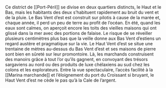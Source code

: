 Ce district de [[Port-Péril]] se divise en deux quartiers distincts, le Haut et le Bas, mais les habitants des deux s’habituent rapidement au bruit du vent et de la pluie.
Le Bas Vent d’est est construit sur pilotis à cause de la marée et, chaque année, il perd un peu de terre au profit de l’océan. En été, quand les eaux sont calmes, on aperçoit encore les toits des vieilles maisons qui ont glissé dans la mer avec des portions de falaise. Le risque de se réveiller plusieurs centimètres plus bas que la veille donne aux Bas Vent d’estiens un regard austère et pragmatique sur la vie.
Le Haut Vent d’est se situe une trentaine de mètres au-dessus du Bas Vent d’est et ses maisons de pierre sont bien en sûreté sur leur promontoire. Là, les marchands construisent des manoirs grâce à tout l’or qu’ils gagnent, en convoyant des trésors sargaviens au nord ou des produits de luxe chélaxiens au sud chez les colons et les explorateurs. Entre la vue spectaculaire, l’accès facilité à la [[Marina marchande]] et l’éloignement du port du Croissant si bruyant, le Haut Vent d’est ne cède le pas qu’à la Cale de l’argent.